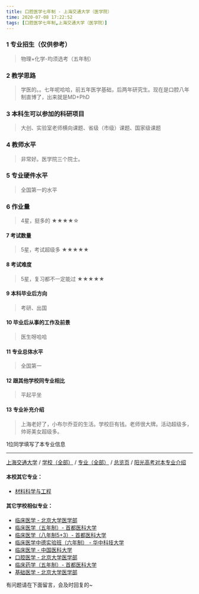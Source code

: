 ```yaml
---
title: 口腔医学七年制 - 上海交通大学（医学院）
time: 2020-07-08 17:22:52
tags: [口腔医学七年制,上海交通大学（医学院）]
---
```

### 1 专业招生（仅供参考）  
> 物理+化学-均须选考（五年制）



### 2 教学思路
> 学医的。。七年呢哈哈，前五年医学基础，后两年研究生。现在是口腔八年制直博了，出来就是MD+PhD


### 3 本科生可以参加的科研项目
>  大创、实验室老师横向课题、省级（市级）课题、国家级课题


### 4 教师水平
> 非常好。医学院三个院士。


### 5 专业硬件水平
> 全国第一的水平


### 6 作业量
>4星，挺多的
★★★★☆


#### 7 考试数量
>5星，考试超级多
★★★★★


#### 8 考试难度
> 5星，复习都不一定能过
★★★★★



#### 9 本科毕业后方向
> 考研、出国


#### 10 毕业后从事的工作及前景
> 医生呀哈哈


#### 11 专业总体水平
> 全国第一


#### 12 跟其他学校同专业相比
> 平起平坐


#### 13 专业补充介绍
> 上海老好了，小布尔乔亚的生活。学校巨有钱。老师很大牌。活动超级多，帅哥美女超级多。

1位同学填写了本专业信息
***
[上海交通大学](https://univgo.github.io/2020/07/08/上海交通大学) / [学校（全部）](https://univgo.github.io/2020/07/09/学校汇总页) / [专业（全部）](https://univgo.github.io/2020/07/09/专业汇总页) / [总览页](https://univgo.github.io/2020/07/09/总览) / [阳光高考对本专业介绍](http://gaokao.chsi.com.cn/sch/zyk/view.do?schId=73393510&specId=73385128)
#### 本校其它专业：
- [材料科学与工程](https://univgo.github.io/2020/07/08/材料科学与工程%20-%20上海交通大学)

#### 其它学校相似专业：
- [临床医学 - 北京大学医学部](https://univgo.github.io/2020/07/08/临床医学%20-%20北京大学医学部)
- [临床医学（五年制）- 首都医科大学](https://univgo.github.io/2020/07/08/临床医学（五年制）%20-%20首都医科大学)
- [临床医学（八年制5+3）- 首都医科大学](https://univgo.github.io/2020/07/08/临床医学（八年制5+3）%20-%20首都医科大学)
- [临床医学中德实验班（六年制） - 华中科技大学](https://univgo.github.io/2020/07/08/临床医学中德实验班（六年制）-%20华中科技大学)
- [临床医学 - 中国医科大学](https://univgo.github.io/2020/07/08/临床医学%20-%20中国医科大学)
- [口腔医学 - 北京大学医学部](https://univgo.github.io/2020/07/08/口腔医学%20-%20北京大学医学部)
- [临床药学（五年制）- 首都医科大学](https://univgo.github.io/2020/07/08/临床药学（五年制）-%20首都医科大学)
- [基础医学 - 北京大学医学部](https://univgo.github.io/2020/07/08/基础医学%20-%20北京大学医学部)

有问题请在下面留言，会及时回复的~